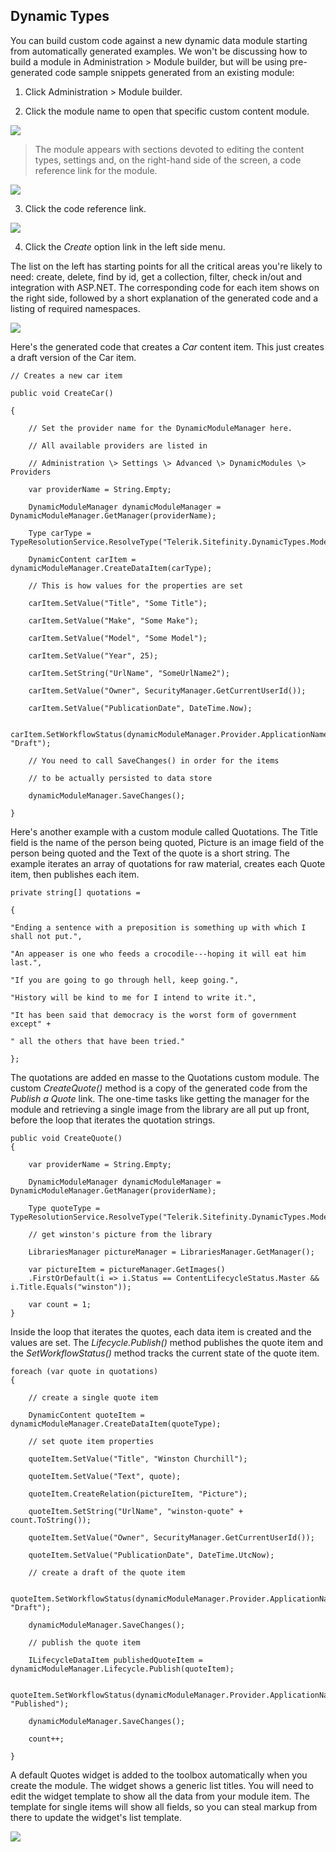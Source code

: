 Dynamic Types
--------------------

You can build custom code against a new dynamic data module starting
from automatically generated examples. We won't be discussing how to
build a module in Administration \> Module builder, but will be using
pre-generated code sample snippets generated from an existing module:

1.  Click Administration \> Module builder.

2.  Click the module name to open that specific custom content module.

![](../media/image48.png)

> The module appears with sections devoted to editing the content types,
> settings and, on the right-hand side of the screen, a code reference
> link for the module.
>
![](../media/image49.png)

3.  Click the code reference link.

![](../media/image50.png)

4.  Click the *Create* option link in the left side menu.

The list on the left has starting points for all the critical areas
you\'re likely to need: create, delete, find by id, get a collection,
filter, check in/out and integration with ASP.NET. The corresponding
code for each item shows on the right side, followed by a short
explanation of the generated code and a listing of required namespaces.

![](../media/image51.png)

Here\'s the generated code that creates a *Car* content item. This just
creates a draft version of the Car item.

```
// Creates a new car item

public void CreateCar()

{

    // Set the provider name for the DynamicModuleManager here.

    // All available providers are listed in

    // Administration \> Settings \> Advanced \> DynamicModules \> Providers

    var providerName = String.Empty;

    DynamicModuleManager dynamicModuleManager = DynamicModuleManager.GetManager(providerName);

    Type carType = TypeResolutionService.ResolveType("Telerik.Sitefinity.DynamicTypes.Model.Cars.Car");

    DynamicContent carItem = dynamicModuleManager.CreateDataItem(carType);

    // This is how values for the properties are set

    carItem.SetValue("Title", "Some Title");

    carItem.SetValue("Make", "Some Make");

    carItem.SetValue("Model", "Some Model");

    carItem.SetValue("Year", 25);

    carItem.SetString("UrlName", "SomeUrlName2");

    carItem.SetValue("Owner", SecurityManager.GetCurrentUserId());

    carItem.SetValue("PublicationDate", DateTime.Now);

    carItem.SetWorkflowStatus(dynamicModuleManager.Provider.ApplicationName, "Draft");

    // You need to call SaveChanges() in order for the items

    // to be actually persisted to data store

    dynamicModuleManager.SaveChanges();

}
```

Here's another example with a custom module called Quotations. The Title
field is the name of the person being quoted, Picture is an image field
of the person being quoted and the Text of the quote is a short string.
The example iterates an array of quotations for raw material, creates
each Quote item, then publishes each item.

```
private string[] quotations =

{

"Ending a sentence with a preposition is something up with which I shall not put.",

"An appeaser is one who feeds a crocodile---hoping it will eat him last.",

"If you are going to go through hell, keep going.",

"History will be kind to me for I intend to write it.",

"It has been said that democracy is the worst form of government except" +

" all the others that have been tried."

};
```

The quotations are added en masse to the Quotations custom module. The
custom *CreateQuote()* method is a copy of the generated code from the
*Publish a Quote* link. The one-time tasks like getting the manager for
the module and retrieving a single image from the library are all put up
front, before the loop that iterates the quotation strings.

```
public void CreateQuote()
{

    var providerName = String.Empty;

    DynamicModuleManager dynamicModuleManager = DynamicModuleManager.GetManager(providerName);

    Type quoteType = TypeResolutionService.ResolveType("Telerik.Sitefinity.DynamicTypes.Model.Quotations.Quote");

    // get winston's picture from the library

    LibrariesManager pictureManager = LibrariesManager.GetManager();

    var pictureItem = pictureManager.GetImages()
    .FirstOrDefault(i => i.Status == ContentLifecycleStatus.Master && i.Title.Equals("winston"));

    var count = 1;
}
```

Inside the loop that iterates the quotes, each data item is created and
the values are set. The *Lifecycle.Publish()* method publishes the quote
item and the *SetWorkflowStatus()* method tracks the current state of
the quote item.

```
foreach (var quote in quotations)
{

    // create a single quote item

    DynamicContent quoteItem = dynamicModuleManager.CreateDataItem(quoteType);

    // set quote item properties

    quoteItem.SetValue("Title", "Winston Churchill");

    quoteItem.SetValue("Text", quote);

    quoteItem.CreateRelation(pictureItem, "Picture");

    quoteItem.SetString("UrlName", "winston-quote" + count.ToString());

    quoteItem.SetValue("Owner", SecurityManager.GetCurrentUserId());

    quoteItem.SetValue("PublicationDate", DateTime.UtcNow);

    // create a draft of the quote item

    quoteItem.SetWorkflowStatus(dynamicModuleManager.Provider.ApplicationName, "Draft");

    dynamicModuleManager.SaveChanges();

    // publish the quote item

    ILifecycleDataItem publishedQuoteItem = dynamicModuleManager.Lifecycle.Publish(quoteItem);

    quoteItem.SetWorkflowStatus(dynamicModuleManager.Provider.ApplicationName, "Published");

    dynamicModuleManager.SaveChanges();

    count++;

}
```

A default Quotes widget is added to the toolbox automatically when you
create the module. The widget shows a generic list titles. You will need
to edit the widget template to show all the data from your module item.
The template for single items will show all fields, so you can steal
markup from there to update the widget's list template.

![](../media/image52.png)
